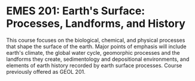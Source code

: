 # EMES 201: Earth's Surface: Processes, Landforms, and History

This course focuses on the biological, chemical, and physical processes that shape the surface of the earth. Major points of emphasis will include earth's climate, the global water cycle, geomorphic processes and the landforms they create, sedimentology and depositional environments, and elements of earth history recorded by earth surface processes. Course previously offered as GEOL 201.